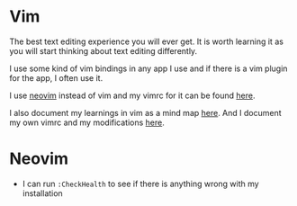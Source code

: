 # Vim

The best text editing experience you will ever get. It is worth learning it as you will start thinking about text editing differently. 

I use some kind of vim bindings in any app I use and if there is a vim plugin for the app, I often use it.

I use [neovim](https://github.com/neovim/neovim) instead of vim and my vimrc for it can be found [here](https://github.com/nikitavoloboev/dotfiles/blob/master/nvim/init.vim). 

I also document my learnings in vim as a mind map [here](https://my.mindnode.com/24sx5yV3S7FLayi5Msvhysx5HZ8aAPzUqJ6rStKi). And I document my own vimrc and my modifications [here](https://my.mindnode.com/EPJxCtfjuZJGz5TTHiwTyshmUUBfwRpVyH4BvQj2).

# Neovim

- I can run `:CheckHealth` to see if there is anything wrong with my installation